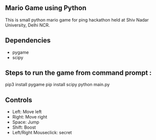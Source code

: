 ## Mario Game using Python
This is small python mario game for ping hackathon held at Shiv Nadar University, Delhi NCR.

## Dependencies	
* pygame	
* scipy	

## Steps to run the game from command prompt :
pip3 install pygame
pip install scipy
python main.py

## Controls
* Left: Move left  
* Right: Move right  
* Space: Jump  
* Shift: Boost   
* Left/Right Mouseclick: secret
